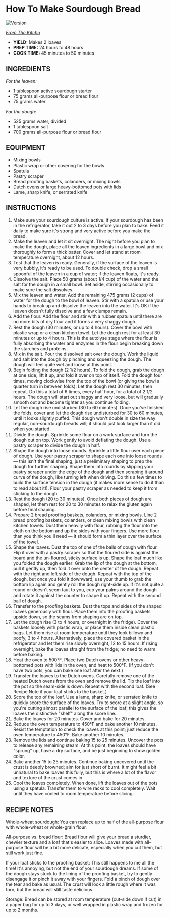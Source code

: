 # How To Make Sourdough Bread

[![Version](https://img.shields.io/badge/dynamic/json?style=flat-square&color=%230366d6&label=version&query=version&url=https%3A%2F%2Fraw.githubusercontent.com%2Ftbremer%2Fsourdough%2Fmain%2Fpackage.json)](https://github.com/tbremer/sourdough)

_[From The Kitchn](https://www.thekitchn.com/how-to-make-sourdough-bread-224367)_

- **YIELD:** Makes 2 loaves
- **PREP TIME:** 24 hours to 48 hours
- **COOK TIME:** 45 minutes to 50 minutes

## INGREDIENTS

_For the leaven:_

- 1 tablespoon active sourdough starter
- 75 grams all-purpose flour or bread flour
- 75 grams water

_For the dough:_

- 525 grams water, divided
- 1 tablespoon salt
- 700 grams all-purpose flour or bread flour

## EQUIPMENT

- Mixing bowls
- Plastic wrap or other covering for the bowls
- Spatula
- Pastry scraper
- Bread proofing baskets, colanders, or mixing bowls
- Dutch ovens or large heavy-bottomed pots with lids
- Lame, sharp knife, or serrated knife

## INSTRUCTIONS

1. Make sure your sourdough culture is active. If your sourdough has been in the refrigerator, take it out 2 to 3 days before you plan to bake. Feed it daily to make sure it's strong and very active before you make the bread.
1. Make the leaven and let it sit overnight. The night before you plan to make the dough, place all the leaven ingredients in a large bowl and mix thoroughly to form a thick batter. Cover and let stand at room temperature overnight, about 12 hours.
1. Test that the leaven is ready. Generally, if the surface of the leaven is very bubbly, it's ready to be used. To double check, drop a small spoonful of the leaven in a cup of water; if the leaven floats, it's ready.
1. Dissolve the salt. Place 50 grams (about 1/4 cup) of the water and the salt for the dough in a small bowl. Set aside, stirring occasionally to make sure the salt dissolves.
1. Mix the leaven and water. Add the remaining 475 grams (2 cups) of water for the dough to the bowl of leaven. Stir with a spatula or use your hands to break up and dissolve the leaven into the water. It's OK if the leaven doesn't fully dissolve and a few clumps remain.
1. Add the flour. Add the flour and stir with a rubber spatula until there are no more bits of dry flour and it forms a very shaggy dough.
1. Rest the dough (30 minutes, or up to 4 hours). Cover the bowl with plastic wrap or a clean kitchen towel. Let the dough rest for at least 30 minutes or up to 4 hours. This is the autolyse stage where the flour is fully absorbing the water and enzymes in the flour begin breaking down the starches and proteins.
1. Mix in the salt. Pour the dissolved salt over the dough. Work the liquid and salt into the dough by pinching and squeezing the dough. The dough will feel quite wet and loose at this point.
1. Begin folding the dough (2 1/2 hours). To fold the dough, grab the dough at one side, lift it up, and fold it over on top of itself. Fold the dough four times, moving clockwise from the top of the bowl (or giving the bowl a quarter turn in between folds). Let the dough rest 30 minutes, then repeat. Do this a total of 6 times, every half hour, for a total of 2 1/2 hours. The dough will start out shaggy and very loose, but will gradually smooth out and become tighter as you continue folding.
1. Let the dough rise undisturbed (30 to 60 minutes). Once you've finished the folds, cover and let the dough rise undisturbed for 30 to 60 minutes, until it looks slightly puffed. This dough won't double in size the way regular, non-sourdough breads will; it should just look larger than it did when you started.
1. Divide the dough. Sprinkle some flour on a work surface and turn the dough out on top. Work gently to avoid deflating the dough. Use a pastry scraper to divide the dough in half.
1. Shape the dough into loose rounds. Sprinkle a little flour over each piece of dough. Use your pastry scraper to shape each one into loose rounds — this isn't the final shaping, just a preliminary shaping to prep the dough for further shaping. Shape them into rounds by slipping your pastry scraper under the edge of the dough and then scraping it around curve of the dough, like turning left when driving. Do this a few times to build the surface tension in the dough (it makes more sense to do it than to read about it!). Flour your pastry scraper as needed to keep it from sticking to the dough.
1. Rest the dough (20 to 30 minutes). Once both pieces of dough are shaped, let them rest for 20 to 30 minutes to relax the gluten again before final shaping.
1. Prepare 2 bread proofing baskets, colanders, or mixing bowls. Line 2 bread proofing baskets, colanders, or clean mixing bowls with clean kitchen towels. Dust them heavily with flour, rubbing the flour into the cloth on the bottom and up the sides with your fingers. Use more flour than you think you'll need — it should form a thin layer over the surface of the towel.
1. Shape the loaves. Dust the top of one of the balls of dough with flour. Flip it over with a pastry scraper so that the floured side is against the board and the un-floured, sticky surface is up. Shape the loaf much like you folded the dough earlier: Grab the lip of the dough at the bottom, pull it gently up, then fold it over onto the center of the dough. Repeat with the right and left side of the dough. Repeat with the top of the dough, but once you fold it downward, use your thumb to grab the bottom lip again and gently roll the dough right-side up. If it's not quite a round or doesn't seem taut to you, cup your palms around the dough and rotate it against the counter to shape it up. Repeat with the second ball of dough.
1. Transfer to the proofing baskets. Dust the tops and sides of the shaped loaves generously with flour. Place them into the proofing baskets upside down, so the seams from shaping are on top.
1. Let the dough rise (3 to 4 hours, or overnight in the fridge). Cover the baskets loosely with plastic wrap, or place them inside clean plastic bags. Let them rise at room temperature until they look billowy and poofy, 3 to 4 hours. Alternatively, place the covered basket in the refrigerator and let them rise slowly overnight, 12 to 15 hours. If rising overnight, bake the loaves straight from the fridge; no need to warm before baking.
1. Heat the oven to 500°F. Place two Dutch ovens or other heavy-bottomed pots with lids in the oven, and heat to 500°F. (If you don't have two pots, you can bake one loaf after the next.)
1. Transfer the loaves to the Dutch ovens. Carefully remove one of the heated Dutch ovens from the oven and remove the lid. Tip the loaf into the pot so the seam-side is down. Repeat with the second loaf. (See Recipe Note if your loaf sticks to the basket.)
1. Score the top of the loaf. Use a lame, sharp knife, or serrated knife to quickly score the surface of the loaves. Try to score at a slight angle, so you're cutting almost parallel to the surface of the loaf; this gives the loaves the distinctive "shelf" along the score line.
1. Bake the loaves for 20 minutes. Cover and bake for 20 minutes.
1. Reduce the oven temperature to 450°F and bake another 10 minutes. Resist the temptation to check the loaves at this point; just reduce the oven temperature to 450°F. Bake another 10 minutes.
1. Remove the lids and continue baking 15 to 25 minutes. Uncover the pots to release any remaining steam. At this point, the loaves should have "sprung" up, have a dry surface, and be just beginning to show golden color.
1. Bake another 15 to 25 minutes. Continue baking uncovered until the crust is deeply browned; aim for just short of burnt. It might feel a bit unnatural to bake loaves this fully, but this is where a lot of the flavor and texture of the crust comes in.
1. Cool the loaves completely. When done, lift the loaves out of the pots using a spatula. Transfer them to wire racks to cool completely. Wait until they have cooled to room temperature before slicing.

## RECIPE NOTES

Whole-wheat sourdough: You can replace up to half of the all-purpose flour with whole-wheat or whole-grain flour.

All-purpose vs. bread flour: Bread flour will give your bread a sturdier, chewier texture and a loaf that's easier to slice. Loaves made with all-purpose flour will be a bit more delicate, especially when you cut them, but still work just fine.

If your loaf sticks to the proofing basket: This still happens to me all the time! It's annoying, but not the end of your sourdough dreams. If some of the dough stays stuck to the lining of the proofing basket, try to gently disengage it or pinch it away with your fingers. Fold a pinch of dough over the tear and bake as usual. The crust will look a little rough where it was torn, but the bread will still taste delicious.

Storage: Bread can be stored at room temperature (cut-side down if cut) in a paper bag for up to 3 days, or well wrapped in plastic wrap and frozen for up to 2 months.
